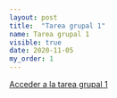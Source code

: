 ```yaml
---
layout: post
title:  "Tarea grupal 1"
name: Tarea grupal 1
visible: true
date: 2020-11-05
my_order: 1
---
```


[Acceder a la tarea grupal 1](https://classroom.github.com/g/TP48eAL7)